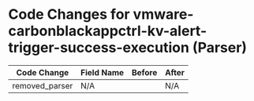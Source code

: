 # Code Changes for vmware-carbonblackappctrl-kv-alert-trigger-success-execution (Parser)

| Code Change | Field Name | Before | After |
|-------------|------------|--------|-------|
| removed_parser | N/A |  | N/A |